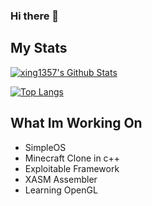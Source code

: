 ### Hi there 👋

## My Stats

[![xing1357's Github Stats](https://github-readme-stats.vercel.app/api?username=xing1357&show_icons=true&theme=slateorange
)](https://github.com/anuraghazra/github-readme-stats)

[![Top Langs](https://github-readme-stats.vercel.app/api/top-langs/?username=xing1357&layout=compact)](https://github.com/anuraghazra/github-readme-stats)

## What Im Working On
- SimpleOS
- Minecraft Clone in c++
- Exploitable Framework
- XASM Assembler
- Learning OpenGL


